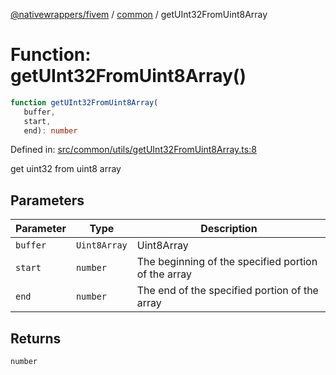 [@nativewrappers/fivem](../../README.md) / [common](../README.md) / getUInt32FromUint8Array

# Function: getUInt32FromUint8Array()

```ts
function getUInt32FromUint8Array(
   buffer, 
   start, 
   end): number
```

Defined in: [src/common/utils/getUInt32FromUint8Array.ts:8](https://github.com/nativewrappers/nativewrappers/blob/ef9379993d0b7126700360ea0bc0e228bd354e81/src/common/utils/getUInt32FromUint8Array.ts#L8)

get uint32 from uint8 array

## Parameters

| Parameter | Type | Description |
| ------ | ------ | ------ |
| `buffer` | `Uint8Array` | Uint8Array |
| `start` | `number` | The beginning of the specified portion of the array |
| `end` | `number` | The end of the specified portion of the array |

## Returns

`number`
